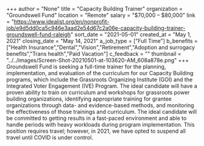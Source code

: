 +++
author = "None"
title = "Capacity Building Trainer"
organization = "Groundswell Fund"
location = "Remote"
salary = "$70,000 – $80,000"
link = "https://www.idealist.org/en/nonprofit-job/e9d5dd0ca5c946e3aad2e54d67c2a06e-capacity-building-trainer-groundswell-fund-raleigh"
sort_date = "2021-05-01"
created_at = "May 1, 2021"
closing_date = "May 14, 2021"
a_job_type = ["Full Time"]
b_benefits = ["Health Insurance","Dental","Vision","Retirement","Adoption and surrogacy benefits","Trans health","Paid Vacation"]
c_feedback = ""
thumbnail = "../../images/Screen-Shot-20210501-at-103620-AM_608a878e.png"
+++
Groundswell Fund is seeking a full-time trainer for the planning, implementation, and evaluation of the curriculum for our Capacity Building programs, which include the Grassroots Organizing Institute (GOI) and the Integrated Voter Engagement (IVE) Program. The ideal candidate will have a proven ability to train on curriculum and workshops for grassroots power building organizations, identifying appropriate training for grantee organizations through data- and evidence-based methods, and monitoring the effectiveness of those trainings and curriculum. The ideal candidate will be committed to getting results in a fast-paced environment and able to handle periods with heavy workloads during program implementation. This position requires travel; however, in 2021, we have opted to suspend all travel until COVID is under control.